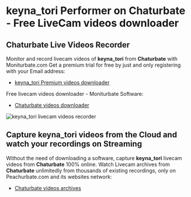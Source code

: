 # keyna_tori Performer on Chaturbate - Free LiveCam videos downloader

## Chaturbate Live Videos Recorder

Monitor and record livecam videos of **keyna_tori** from **Chaturbate** with Moniturbate.com
Get a premium trial for free by just and only registering with your Email address:
* [keyna_tori Premium videos downloader](https://moniturbate.com/request-demo-licence-key.html)

Free livecam videos downloader - Moniturbate Software:
* [Chaturbate videos downloader](https://moniturbate.com/moniturbate-download-software.html)

![keyna_tori livecam videos recorder](https://peachurnet.com/templates/moniturbate-software.png)


## Capture keyna_tori videos from the Cloud and watch your recordings on Streaming

Without the need of downloading a software, capture **keyna_tori** livecam videos from **Chaturbate** 100% online.
Watch Livecam archives from **Chaturbate** unlimitedly from thousands of existing recordings, only on Peachurbate.com and its websites network:
* [Chaturbate videos archives](https://peachurnet.com/)